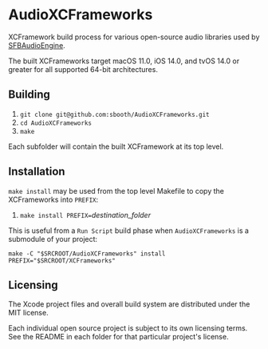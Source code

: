 # AudioXCFrameworks

XCFramework build process for various open-source audio libraries used by [SFBAudioEngine](https://github.com/sbooth/SFBAudioEngine).

The built XCFrameworks target macOS 11.0, iOS 14.0, and tvOS 14.0 or greater for all supported 64-bit architectures.

## Building

1. `git clone git@github.com:sbooth/AudioXCFrameworks.git`
2. `cd AudioXCFrameworks`
3. `make`

Each subfolder will contain the built XCFramework at its top level.

## Installation

`make install` may be used from the top level Makefile to copy the XCFrameworks into `PREFIX`:

1. `make install PREFIX=`*destination_folder*

This is useful from a `Run Script` build phase when `AudioXCFrameworks` is a submodule of your project:

`make -C "$SRCROOT/AudioXCFrameworks" install PREFIX="$SRCROOT/XCFrameworks"`

## Licensing

The Xcode project files and overall build system are distributed under the MIT license.

Each individual open source project is subject to its own licensing terms. See the README in each folder for that particular project's license.
